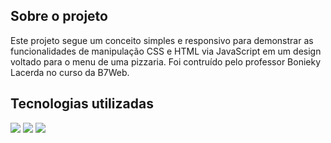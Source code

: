## Sobre o projeto

Este projeto segue um conceito simples e responsivo para demonstrar as funcionalidades de manipulação CSS e HTML via JavaScript em um design voltado para o menu de uma pizzaria. Foi contruído pelo professor Bonieky Lacerda no curso da B7Web.

## Tecnologias utilizadas

<img src="https://img.shields.io/badge/JavaScript-F7DF1E?style=for-the-badge&logo=javascript&logoColor=black" /> <img src="https://img.shields.io/badge/HTML5-E34F26?style=for-the-badge&logo=html5&logoColor=white" /> <img src="https://img.shields.io/badge/CSS3-1572B6?style=for-the-badge&logo=css3&logoColor=white" />
